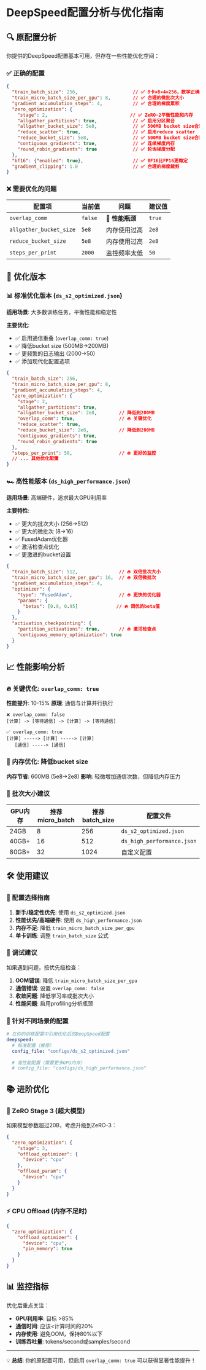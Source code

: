 # DeepSpeed配置分析与优化指南

## 🔍 原配置分析

你提供的DeepSpeed配置基本可用，但存在一些性能优化空间：

### ✅ 正确的配置

```json
{
  "train_batch_size": 256,                    // ✅ 8卡×8×4=256，数学正确
  "train_micro_batch_size_per_gpu": 8,        // ✅ 合理的微批次大小
  "gradient_accumulation_steps": 4,           // ✅ 合理的梯度累积
  "zero_optimization": {
    "stage": 2,                              // ✅ ZeRO-2平衡性能和内存
    "allgather_partitions": true,             // ✅ 启用分区聚合
    "allgather_bucket_size": 5e8,             // ✅ 500MB bucket size合理
    "reduce_scatter": true,                   // ✅ 启用reduce scatter
    "reduce_bucket_size": 5e8,                // ✅ 500MB bucket size合理
    "contiguous_gradients": true,             // ✅ 连续梯度内存
    "round_robin_gradients": true             // ✅ 轮询梯度分配
  },
  "bf16": {"enabled": true},                  // ✅ BF16比FP16更稳定
  "gradient_clipping": 1.0                    // ✅ 合理的梯度裁剪
}
```

### ❌ 需要优化的问题

| 配置项 | 当前值 | 问题 | 建议值 |
|--------|-------|------|-------|
| `overlap_comm` | `false` | 🚩 **性能瓶颈** | `true` |
| `allgather_bucket_size` | `5e8` | 内存使用过高 | `2e8` |
| `reduce_bucket_size` | `5e8` | 内存使用过高 | `2e8` |
| `steps_per_print` | `2000` | 监控频率太低 | `50` |

## 🚀 优化版本

### 📊 标准优化版本 (`ds_s2_optimized.json`)

**适用场景**: 大多数训练任务，平衡性能和稳定性

**主要优化**:
- ✅ 启用通信重叠 (`overlap_comm: true`)
- ✅ 降低bucket size (500MB→200MB)
- ✅ 更频繁的日志输出 (2000→50)
- ✅ 添加现代化配置选项

```json
{
  "train_batch_size": 256,
  "train_micro_batch_size_per_gpu": 8,
  "gradient_accumulation_steps": 4,
  "zero_optimization": {
    "stage": 2,
    "allgather_partitions": true,
    "allgather_bucket_size": 2e8,        // 降低到200MB
    "overlap_comm": true,                // 🔥 关键优化
    "reduce_scatter": true,
    "reduce_bucket_size": 2e8,           // 降低到200MB
    "contiguous_gradients": true,
    "round_robin_gradients": true
  },
  "steps_per_print": 50,                 // 🔥 更好的监控
  // ... 其他优化配置
}
```

### 🏎️ 高性能版本 (`ds_high_performance.json`)

**适用场景**: 高端硬件，追求最大GPU利用率

**主要特性**:
- ✅ 更大的批次大小 (256→512)
- ✅ 更大的微批次 (8→16)
- ✅ FusedAdam优化器
- ✅ 激活检查点优化
- ✅ 更激进的bucket设置

```json
{
  "train_batch_size": 512,               // 🔥 双倍批次大小
  "train_micro_batch_size_per_gpu": 16,  // 🔥 双倍微批次
  "gradient_accumulation_steps": 4,
  "optimizer": {
    "type": "FusedAdam",                 // 🔥 更快的优化器
    "params": {
      "betas": [0.9, 0.95]              // 🔥 调优的beta值
    }
  },
  "activation_checkpointing": {
    "partition_activations": true,       // 🔥 激活检查点
    "contiguous_memory_optimization": true
  }
}
```

## 📈 性能影响分析

### 🔥 关键优化: `overlap_comm: true`

**性能提升**: 10-15%
**原理**: 通信与计算并行执行

```
❌ overlap_comm: false
[计算] -> [等待通信] -> [计算] -> [等待通信]

✅ overlap_comm: true  
[计算] -----> [计算] -----> [计算]
   [通信] -----> [通信]
```

### 💾 内存优化: 降低bucket size

**内存节省**: 600MB (5e8→2e8)
**影响**: 轻微增加通信次数，但降低内存压力

### 🔄 批次大小建议

| GPU内存 | 推荐micro_batch | 推荐batch_size | 配置文件 |
|---------|----------------|---------------|----------|
| 24GB | 8 | 256 | `ds_s2_optimized.json` |
| 40GB+ | 16 | 512 | `ds_high_performance.json` |
| 80GB+ | 32 | 1024 | 自定义配置 |

## 🛠️ 使用建议

### 📝 配置选择指南

1. **新手/稳定性优先**: 使用 `ds_s2_optimized.json`
2. **性能优先/高端硬件**: 使用 `ds_high_performance.json`
3. **内存不足**: 降低 `train_micro_batch_size_per_gpu`
4. **单卡训练**: 调整 `train_batch_size` 公式

### 🔧 调试建议

如果遇到问题，按优先级检查：

1. **OOM错误**: 降低 `train_micro_batch_size_per_gpu`
2. **通信错误**: 设置 `overlap_comm: false`
3. **收敛问题**: 降低学习率或批次大小
4. **性能问题**: 启用profiling分析瓶颈

### 🎯 针对不同场景的配置

```yaml
# 在你的训练配置中引用优化后的DeepSpeed配置
deepspeed:
  # 标准配置（推荐）
  config_file: "configs/ds_s2_optimized.json"
  
  # 高性能配置（需要更多GPU内存）
  # config_file: "configs/ds_high_performance.json"
```

## 📚 进阶优化

### 🔄 ZeRO Stage 3 (超大模型)

如果模型参数超过20B，考虑升级到ZeRO-3：

```json
{
  "zero_optimization": {
    "stage": 3,
    "offload_optimizer": {
      "device": "cpu"
    },
    "offload_param": {
      "device": "cpu"
    }
  }
}
```

### ⚡ CPU Offload (内存不足时)

```json
{
  "zero_optimization": {
    "offload_optimizer": {
      "device": "cpu",
      "pin_memory": true
    }
  }
}
```

## 📊 监控指标

优化后重点关注：

- **GPU利用率**: 目标 >85%
- **通信时间**: 应该<计算时间的20%
- **内存使用**: 避免OOM，保持80%以下
- **训练吞吐量**: tokens/second或samples/second

---

💡 **总结**: 你的原配置可用，但启用 `overlap_comm: true` 可以获得显著性能提升！ 